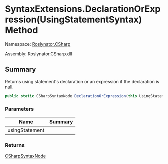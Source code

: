 # SyntaxExtensions\.DeclarationOrExpression\(UsingStatementSyntax\) Method

Namespace: [Roslynator.CSharp](../../README.md)

Assembly: Roslynator\.CSharp\.dll

## Summary

Returns using statement's declaration or an expression if the declaration is null\.

```csharp
public static CSharpSyntaxNode DeclarationOrExpression(this UsingStatementSyntax usingStatement)
```

### Parameters

| Name | Summary |
| ---- | ------- |
| usingStatement | |

### Returns

[CSharpSyntaxNode](https://docs.microsoft.com/en-us/dotnet/api/microsoft.codeanalysis.csharp.csharpsyntaxnode)

